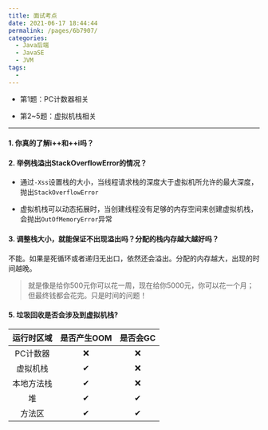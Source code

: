 ```yaml
---
title: 面试考点
date: 2021-06-17 18:44:44
permalink: /pages/6b7907/
categories:
  - Java后端
  - JavaSE
  - JVM
tags:
  - 
---
```


- 第1题：PC计数器相关

- 第2~5题：虚拟机栈相关

---------------------

#### 1. 你真的了解i++和++i吗？

#### 2. 举例栈溢出StackOverflowError的情况？

- 通过`-Xss`设置栈的大小，当线程请求栈的深度大于虚拟机所允许的最大深度，抛出`StackOverflowError`

- 虚拟机栈可以动态拓展时，当创建线程没有足够的内存空间来创建虚拟机栈，会抛出`OutOfMemoryError`异常

#### 3. 调整栈大小，就能保证不出现溢出吗？分配的栈内存越大越好吗？

不能。如果是死循环或者递归无出口，依然还会溢出。分配的内存越大，出现的时间越晚。

> 就是像是给你500元你可以花一周，现在给你5000元，你可以花一个月；但最终钱都会花完。只是时间的问题！

#### 5. 垃圾回收是否会涉及到虚拟机栈?

| 运行时区域 | 是否产生OOM | 是否会GC |
|:-----:|:-------:|:-----:|
| PC计数器 | ❌       | ❌     |
| 虚拟机栈  | ✔       | ❌     |
| 本地方法栈 | ✔       | ❌     |
| 堆     | ✔       | ✔     |
| 方法区   | ✔       | ✔     |

